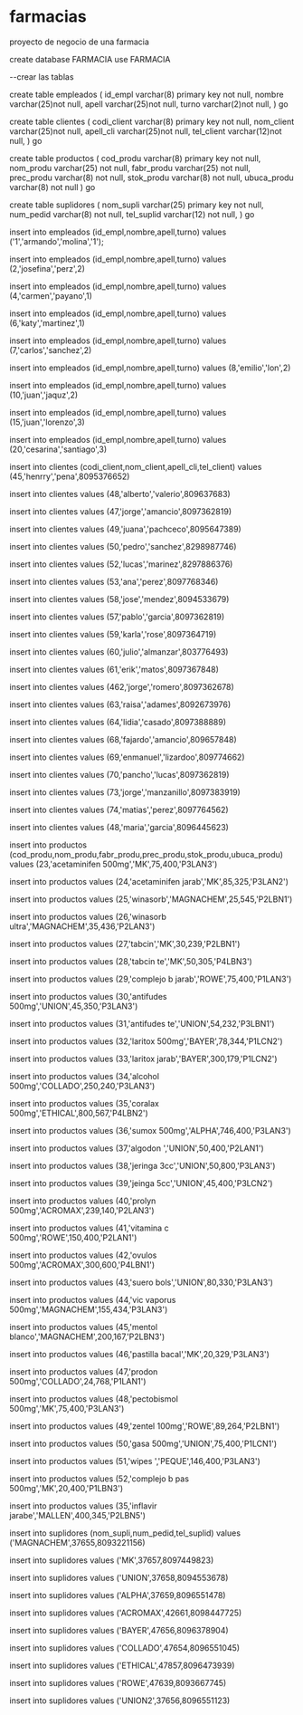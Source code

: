 # farmacias
proyecto de negocio de una farmacia

create database FARMACIA
use FARMACIA

--crear las tablas


create table empleados
(
id_empl varchar(8) primary key not null,
nombre varchar(25)not null,
apell varchar(25)not null,
turno varchar(2)not null,
)
go

create table clientes
(
codi_client varchar(8) primary key not null,
nom_client varchar(25)not null,
apell_cli varchar(25)not null,
tel_client varchar(12)not null,
)
go

create table productos
(
cod_produ varchar(8) primary key not null,
nom_produ varchar(25) not null,
fabr_produ varchar(25) not null,
prec_produ varchar(8) not null,
stok_produ varchar(8) not null,
ubuca_produ varchar(8) not null
)
go

create table suplidores
(
nom_supli varchar(25) primary key not null,
num_pedid varchar(8) not null,
tel_suplid varchar(12) not null,
)
go

insert into empleados
(id_empl,nombre,apell,turno)
values ('1','armando','molina','1');

insert into empleados
(id_empl,nombre,apell,turno)
values (2,'josefina','perz',2)

insert into empleados
(id_empl,nombre,apell,turno)
values (4,'carmen','payano',1)

insert into empleados
(id_empl,nombre,apell,turno)
values (6,'katy','martinez',1)

insert into empleados
(id_empl,nombre,apell,turno)
values (7,'carlos','sanchez',2)

insert into empleados
(id_empl,nombre,apell,turno)
values (8,'emilio','lon',2)

insert into empleados
(id_empl,nombre,apell,turno)
values (10,'juan','jaquz',2)

insert into empleados
(id_empl,nombre,apell,turno)
values (15,'juan','lorenzo',3)

insert into empleados
(id_empl,nombre,apell,turno)
values (20,'cesarina','santiago',3)


insert into clientes
(codi_client,nom_client,apell_cli,tel_client)
values (45,'henrry','pena',8095376652)

insert into clientes
values (48,'alberto','valerio',809637683)

insert into clientes
values (47,'jorge','amancio',8097362819)

insert into clientes
values (49,'juana','pachceco',8095647389)

insert into clientes
values (50,'pedro','sanchez',8298987746)

insert into clientes
values (52,'lucas','marinez',8297886376)

insert into clientes
values (53,'ana','perez',8097768346)

insert into clientes
values (58,'jose','mendez',8094533679)

insert into clientes
values (57,'pablo','garcia',8097362819)

insert into clientes
values (59,'karla','rose',8097364719)

insert into clientes
values (60,'julio','almanzar',803776493)

insert into clientes
values (61,'erik','matos',8097367848)

insert into clientes
values (462,'jorge','romero',8097362678)

insert into clientes
values (63,'raisa','adames',8092673976)

insert into clientes
values (64,'lidia','casado',8097388889)

insert into clientes
values (68,'fajardo','amancio',809657848)

insert into clientes
values (69,'enmanuel','lizardoo',809774662)

insert into clientes
values (70,'pancho','lucas',8097362819)

insert into clientes
values (73,'jorge','manzanillo',8097383919)

insert into clientes
values (74,'matias','perez',8097764562)

insert into clientes
values (48,'maria','garcia',8096445623)


insert into productos
(cod_produ,nom_produ,fabr_produ,prec_produ,stok_produ,ubuca_produ)
values (23,'acetaminifen 500mg','MK',75,400,'P3LAN3')


insert into productos
values (24,'acetaminifen jarab','MK',85,325,'P3LAN2')

insert into productos
values (25,'winasorb','MAGNACHEM',25,545,'P2LBN1')

insert into productos
values (26,'winasorb ultra','MAGNACHEM',35,436,'P2LAN3')

insert into productos
values (27,'tabcin','MK',30,239,'P2LBN1')

insert into productos
values (28,'tabcin te','MK',50,305,'P4LBN3')

insert into productos
values (29,'complejo b jarab','ROWE',75,400,'P1LAN3')


insert into productos
values (30,'antifudes 500mg','UNION',45,350,'P3LAN3')

insert into productos
values (31,'antifudes te','UNION',54,232,'P3LBN1')

insert into productos
values (32,'laritox 500mg','BAYER',78,344,'P1LCN2')

insert into productos
values (33,'laritox jarab','BAYER',300,179,'P1LCN2')

insert into productos
values (34,'alcohol 500mg','COLLADO',250,240,'P3LAN3')

insert into productos
values (35,'coralax 500mg','ETHICAL',800,567,'P4LBN2')

insert into productos
values (36,'sumox 500mg','ALPHA',746,400,'P3LAN3')

insert into productos
values (37,'algodon ','UNION',50,400,'P2LAN1')

insert into productos
values (38,'jeringa 3cc','UNION',50,800,'P3LAN3')

insert into productos
values (39,'jeinga 5cc','UNION',45,400,'P3LCN2')

insert into productos
values (40,'prolyn 500mg','ACROMAX',239,140,'P2LAN3')

insert into productos
values (41,'vitamina c 500mg','ROWE',150,400,'P2LAN1')

insert into productos
values (42,'ovulos 500mg','ACROMAX',300,600,'P4LBN1')

insert into productos
values (43,'suero bols','UNION',80,330,'P3LAN3')

insert into productos
values (44,'vic vaporus 500mg','MAGNACHEM',155,434,'P3LAN3')

insert into productos
values (45,'mentol blanco','MAGNACHEM',200,167,'P2LBN3')

insert into productos
values (46,'pastilla bacal','MK',20,329,'P3LAN3')

insert into productos
values (47,'prodon 500mg','COLLADO',24,768,'P1LAN1')

insert into productos
values (48,'pectobismol 500mg','MK',75,400,'P3LAN3')

insert into productos
values (49,'zentel 100mg','ROWE',89,264,'P2LBN1')

insert into productos
values (50,'gasa 500mg','UNION',75,400,'P1LCN1')

insert into productos
values (51,'wipes ','PEQUE',146,400,'P3LAN3')

insert into productos
values (52,'complejo b pas 500mg','MK',20,400,'P1LBN3')

insert into productos
values (35,'inflavir jarabe','MALLEN',400,345,'P2LBN5')


insert into suplidores
(nom_supli,num_pedid,tel_suplid)
values ('MAGNACHEM',37655,8093221156)

insert into suplidores
values ('MK',37657,8097449823)

insert into suplidores
values ('UNION',37658,8094553678)

insert into suplidores
values ('ALPHA',37659,8096551478)

insert into suplidores
values ('ACROMAX',42661,8098447725)

insert into suplidores
values ('BAYER',47656,8096378904)

insert into suplidores
values ('COLLADO',47654,8096551045)

insert into suplidores
values ('ETHICAL',47857,8096473939)

insert into suplidores
values ('ROWE',47639,8093667745)


insert into suplidores
values ('UNION2',37656,8096551123)
